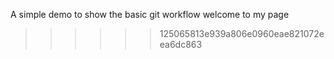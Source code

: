















A simple demo to show the basic git workflow
welcome to my page
>>>>>> 125065813e939a806e0960eae821072eea6dc863
